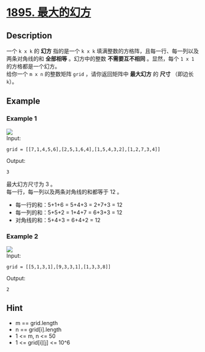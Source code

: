 # [1895. 最大的幻方](https://leetcode-cn.com/problems/largest-magic-square/)
## Description
一个 `k x k` 的 **幻方** 指的是一个 `k x k` 填满整数的方格阵，且每一行、每一列以及两条对角线的和 **全部相等** 。幻方中的整数 **不需要互不相同** 。显然，每个 `1 x 1` 的方格都是一个幻方。  
给你一个 `m x n` 的整数矩阵 `grid` ，请你返回矩阵中 **最大幻方** 的 **尺寸** （即边长 `k`）。
## Example
### Example 1
![](https://assets.leetcode.com/uploads/2021/05/29/magicsquare-grid.jpg)   
Input:  
```
grid = [[7,1,4,5,6],[2,5,1,6,4],[1,5,4,3,2],[1,2,7,3,4]]
```
Output:
```
3
```
最大幻方尺寸为 3 。  
每一行，每一列以及两条对角线的和都等于 12 。  
- 每一行的和：5+1+6 = 5+4+3 = 2+7+3 = 12  
- 每一列的和：5+5+2 = 1+4+7 = 6+3+3 = 12  
- 对角线的和：5+4+3 = 6+4+2 = 12  
### Example 2
![](https://assets.leetcode.com/uploads/2021/05/29/magicsquare2-grid.jpg)  
Input:  
```
grid = [[5,1,3,1],[9,3,3,1],[1,3,3,8]]
```
Output:
```
2
```
## Hint
- m == grid.length
- n == grid[i].length
- 1 <= m, n <= 50
- 1 <= grid[i][j] <= 10^6


